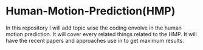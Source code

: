# Human-Motion-Prediction(HMP)

In this repository I will add topic wise the coding envolve in the human motion prediction.  It will cover every related things related to the HMP. It will have the recent papers and approaches use in to get maximum results.

